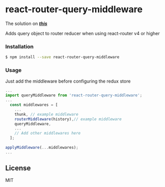 # react-router-query-middleware

The solution on ***[this](https://github.com/ReactTraining/react-router/issues/4410)***

Adds query object to router reducer when using react-router v4 or higher

### Installation

```sh
$ npm install --save react-router-query-middleware
```
### Usage
Just add the middleware before configuring the redux store
```js
...
import queryMiddleware from 'react-router-query-middleware';
...
  const middlewares = [
    ...
    thunk, // example middleware
    routerMiddleware(history),// example middleware
    queryMiddleware,
    ...
    // Add other middlewares here
  ];
  
applyMiddleware(...middlewares);
...
```
License
----

MIT

